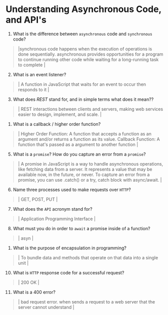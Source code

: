 # Understanding Asynchronous Code, and API's
01. What is the difference between `asynchronous` code and `synchronous` code?

  > |synchronous code happens when the execution of operations is done sequentially. asynchronous provides opportunities for a program to continue running other code while waiting for a long-running task to complete  |

02.  What is an event listener?

  > | A function in JavaScript that waits for an event to occur then responds to it |

03. What does *REST* stand for, and in simple terms what does it mean??

  > | REST interactions between clients and servers, making web services easier to design, implement, and scale. |

1.  What is a callback / higher order function?

  > | Higher Order Function: A function that accepts a function as an argument and/or returns a function as its value. Callback Function: A function that's passed as a argument to another function |

05. What is a `promise`? How do you capture an error from a `promise`?

  > | A promise in JavaScript is a way to handle asynchronous operations, like fetching data from a server. It represents a value that may be available now, in the future, or never.
  To capture an error from a promise, you can use .catch() or a try, catch block with async/await. |

06. Name three processes used to make requests over `HTTP`?

  > | GET, POST, PUT |

07. What does the `API` acronym stand for?

  > | Application Programming Interface |

08.  What must you do in order to `await` a promise inside of a function?

  > | asyn |

1.  What is the purpose of encapsulation in programming?

  > | To bundle data and methods that operate on that data into a single unit |

10. What is `HTTP` response code for a successful request?

  > | 200 OK |

11. What is a 400 error?

  > | bad request error. when sends a request to a web server that the server cannot understand |

